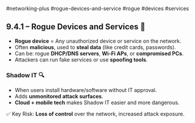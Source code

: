 #networking-plus #rogue-devices-and-service #rogue #devices #services

## 9.4.1 – Rogue Devices and Services 🧠

- **Rogue device** = Any unauthorized device or service on the network.
- Often **malicious**, used to **steal data** (like credit cards, passwords).
- Can be: rogue **DHCP/DNS servers**, **Wi-Fi APs**, or **compromised PCs**.
- Attackers can run fake services or use **spoofing tools**.

### Shadow IT 🔍
- When users install hardware/software without IT approval.
- Adds **unmonitored attack surfaces**.
- **Cloud + mobile tech** makes Shadow IT easier and more dangerous.

✅ Key Risk: **Loss of control** over the network, increased attack exposure.
